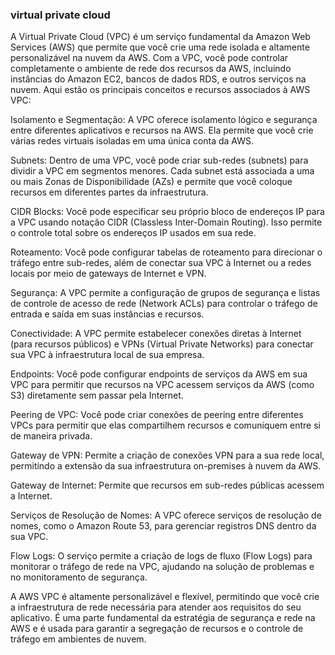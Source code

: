 ### virtual private cloud

A Virtual Private Cloud (VPC) é um serviço fundamental da Amazon Web Services (AWS) que permite que você crie uma rede isolada e altamente personalizável na nuvem da AWS. Com a VPC, você pode controlar completamente o ambiente de rede dos recursos da AWS, incluindo instâncias do Amazon EC2, bancos de dados RDS, e outros serviços na nuvem. Aqui estão os principais conceitos e recursos associados à AWS VPC:

Isolamento e Segmentação: A VPC oferece isolamento lógico e segurança entre diferentes aplicativos e recursos na AWS. Ela permite que você crie várias redes virtuais isoladas em uma única conta da AWS.

Subnets: Dentro de uma VPC, você pode criar sub-redes (subnets) para dividir a VPC em segmentos menores. Cada subnet está associada a uma ou mais Zonas de Disponibilidade (AZs) e permite que você coloque recursos em diferentes partes da infraestrutura.

CIDR Blocks: Você pode especificar seu próprio bloco de endereços IP para a VPC usando notação CIDR (Classless Inter-Domain Routing). Isso permite o controle total sobre os endereços IP usados em sua rede.

Roteamento: Você pode configurar tabelas de roteamento para direcionar o tráfego entre sub-redes, além de conectar sua VPC à Internet ou a redes locais por meio de gateways de Internet e VPN.

Segurança: A VPC permite a configuração de grupos de segurança e listas de controle de acesso de rede (Network ACLs) para controlar o tráfego de entrada e saída em suas instâncias e recursos.

Conectividade: A VPC permite estabelecer conexões diretas à Internet (para recursos públicos) e VPNs (Virtual Private Networks) para conectar sua VPC à infraestrutura local de sua empresa.

Endpoints: Você pode configurar endpoints de serviços da AWS em sua VPC para permitir que recursos na VPC acessem serviços da AWS (como S3) diretamente sem passar pela Internet.

Peering de VPC: Você pode criar conexões de peering entre diferentes VPCs para permitir que elas compartilhem recursos e comuniquem entre si de maneira privada.

Gateway de VPN: Permite a criação de conexões VPN para a sua rede local, permitindo a extensão da sua infraestrutura on-premises à nuvem da AWS.

Gateway de Internet: Permite que recursos em sub-redes públicas acessem a Internet.

Serviços de Resolução de Nomes: A VPC oferece serviços de resolução de nomes, como o Amazon Route 53, para gerenciar registros DNS dentro da sua VPC.

Flow Logs: O serviço permite a criação de logs de fluxo (Flow Logs) para monitorar o tráfego de rede na VPC, ajudando na solução de problemas e no monitoramento de segurança.

A AWS VPC é altamente personalizável e flexível, permitindo que você crie a infraestrutura de rede necessária para atender aos requisitos do seu aplicativo. É uma parte fundamental da estratégia de segurança e rede na AWS e é usada para garantir a segregação de recursos e o controle de tráfego em ambientes de nuvem.
